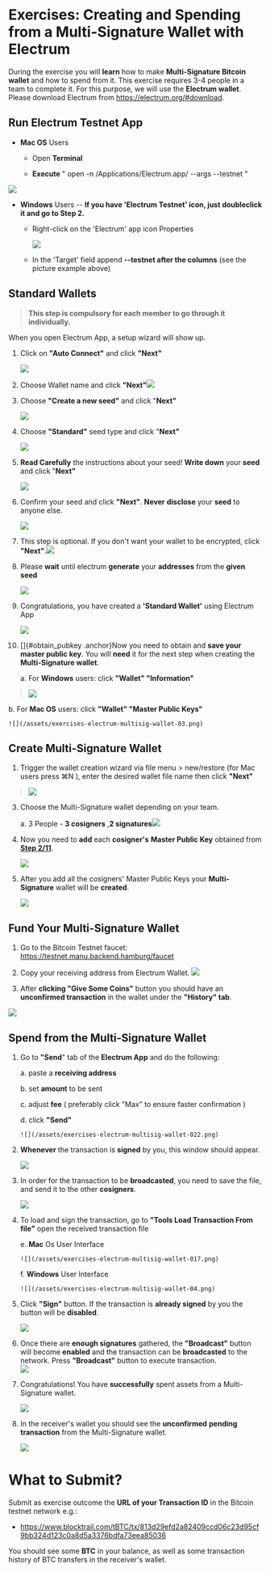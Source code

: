 # Exercises: Creating and Spending from a Multi-Signature Wallet with Electrum

During the exercise you will **learn** how to make **Multi-Signature
Bitcoin wallet** and how to spend from it. This exercise requires 3-4
people in a team to complete it. For this purpose, we will use the
**Electrum wallet**. Please download Electrum from
<https://electrum.org/#download>.

Run Electrum Testnet App
------------------------

-   **Mac OS** Users

    -   Open **Terminal**

    -   **Execute** " open -n /Applications/Electrum.app/ \--args
        --testnet "

![](/assets/exercises-electrum-multisig-wallet-030.png)

-   **Windows** Users -- **If you have 'Electrum Testnet' icon, just
    doubleclick it and go to Step 2.**

    -   Right-click on the 'Electrum' app icon Properties

        ![](/assets/exercises-electrum-multisig-wallet-031.png)

    -   In the 'Target' field append **\--testnet after the columns**
        (see the picture example above)

Standard Wallets 
-----------------

> **This step is compulsory for each member to go through it
> individually.**

When you open Electrum App, a setup wizard will show up.

1.  Click on **"Auto Connect"** and click **"Next"**

    ![](/assets/exercises-electrum-multisig-wallet-032.png)

2.  Choose Wallet name and click
    **"Next"**![](/assets/exercises-electrum-multisig-wallet-029.png)

4.  Choose **"Create a new seed"** and click "**Next"**

    ![](/assets/exercises-electrum-multisig-wallet-027.png)

5.  Choose **"Standard"** seed type and click "**Next"**

    ![](/assets/exercises-electrum-multisig-wallet-026.png)

6.  **Read Carefully** the instructions about your seed! **Write down**
    your **seed** and click "**Next"**

    ![](/assets/exercises-electrum-multisig-wallet-01.png)

7.  Confirm your seed and click **"Next"**. **Never** **disclose** your
    **seed** to anyone else.

    ![](/assets/exercises-electrum-multisig-wallet-02.png)

8.  This step is optional. If you don't want your wallet to be
    encrypted, click
    **"Next"**.![](/assets/exercises-electrum-multisig-wallet-012.png)

9.  Please **wait** until electrum **generate** your **addresses** from
    the **given seed**

    ![](/assets/exercises-electrum-multisig-wallet-011.png)

10. Congratulations, you have created a **'Standard Wallet'** using
    Electrum App

    ![](/assets/exercises-electrum-multisig-wallet-09.png)

11. []{#obtain_pubkey .anchor}Now you need to obtain and **save your
    master public key**. You will **need** it for the next step when
    creating the **Multi-Signature wallet**.

    a.  For **Windows** users: click **"Wallet" "Information"**

> ![](/assets/exercises-electrum-multisig-wallet-010.png)

b.  For **Mac OS** users: click **"Wallet" "Master Public Keys"**

    ![](/assets/exercises-electrum-multisig-wallet-03.png)

Create Multi-Signature Wallet
-----------------------------

1.  Trigger the wallet creation wizard via file menu \> new/restore (for
    Mac users press ⌘N ), enter the desired wallet file name then click
    **"Next"**

> ![](/assets/exercises-electrum-multisig-wallet-08.png)

3.  Choose the Multi-Signature wallet depending on your team.

    a.  3 People - **3 cosigners** ,**2
        signatures**![](/assets/exercises-electrum-multisig-wallet-020.png)

4.  Now you need to **add** each **cosigner's** **Master Public Key**
    obtained from [**Step 2/11**](#obtain_pubkey).

    ![](/assets/exercises-electrum-multisig-wallet-025.png)

5.  After you add all the cosigners' Master Public Keys your
    **Multi-Signature** wallet will be **created**.

    ![](/assets/exercises-electrum-multisig-wallet-014.png)

Fund Your Multi-Signature Wallet
--------------------------------

1.  Go to the Bitcoin Testnet faucet:
    <https://testnet.manu.backend.hamburg/faucet>

2.  Copy your receiving address from Electrum Wallet.
    ![](/assets/exercises-electrum-multisig-wallet-015.png)

4.  After **clicking "Give Some Coins"** button you should have an
    **unconfirmed transaction** in the wallet under the **"History"
    tab**.

![](/assets/exercises-electrum-multisig-wallet-016.png)

Spend from the Multi-Signature Wallet
-------------------------------------

1.  Go to **"Send**" tab of the **Electrum App** and do the following:

    a.  paste a **receiving address**

    b.  set **amount** to be sent

    c.  adjust **fee** ( preferably click "Max" to ensure faster
        confirmation )

    d.  click **"Send"**

        ![](/assets/exercises-electrum-multisig-wallet-022.png)

2.  **Whenever** the transaction is **signed** by you, this window
    should appear.

    ![](/assets/exercises-electrum-multisig-wallet-023.png)

3.  In order for the transaction to be **broadcasted**, you need to save
    the file, and send it to the other **cosigners**.

    ![](/assets/exercises-electrum-multisig-wallet-019.png)

4.  To load and sign the transaction, go to **"Tools Load Transaction
    From file"** open the received transaction file

    e.  **Mac** Os User Interface

        ![](/assets/exercises-electrum-multisig-wallet-017.png)

    f.  **Windows** User Interface

        ![](/assets/exercises-electrum-multisig-wallet-04.png)

5.  Click **"Sign"** button. If the transaction is **already signed** by
    you the button will be **disabled**.

    ![](/assets/exercises-electrum-multisig-wallet-05.png)

6.  Once there are **enough signatures** gathered, the **"Broadcast"**
    button will become **enabled** and the transaction can be
    **broadcasted** to the network. Press **"Broadcast"** button to
    execute transaction.\
    ![](/assets/exercises-electrum-multisig-wallet-021.png)

7.  Congratulations! You have **successfully** spent assets from a
    Multi-Signature wallet.

    ![](/assets/exercises-electrum-multisig-wallet-024.png)

8.  In the receiver's wallet you should see the **unconfirmed**
    **pending** **transaction** from the Multi-Signature wallet.

    ![](/assets/exercises-electrum-multisig-wallet-018.png)

What to Submit?
===============

Submit as exercise outcome the **URL of your Transaction ID** in the
Bitcoin testnet network e.g.:

-   <https://www.blocktrail.com/tBTC/tx/813d29efd2a82409ccd06c23d95cf9bb324d123c0a8d5a3376bdfa73eea85036>

You should see some **BTC** in your balance, as well as some transaction
history of BTC transfers in the receiver's wallet.
